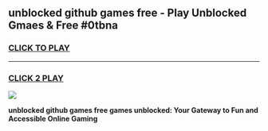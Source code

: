 
## unblocked github games free - Play Unblocked Gmaes & Free #0tbna
<h3>
<a href="https://premium.freeplayer.one?title=unblocked_github_games_free&ref=03M">CLICK TO PLAY</a></h3>
<hr>

<h3>
<a href="https://premium.freeplayer.one?title=unblocked_github_games_free&ref=03M">CLICK 2 PLAY</a>
  
</h3>

<a href="https://premium.freeplayer.one?title=unblocked_github_games_free&ref=03M"><img src="https://clearcache.store/games.png"></a>


**unblocked github games free games unblocked: Your Gateway to Fun and Accessible Online Gaming**
